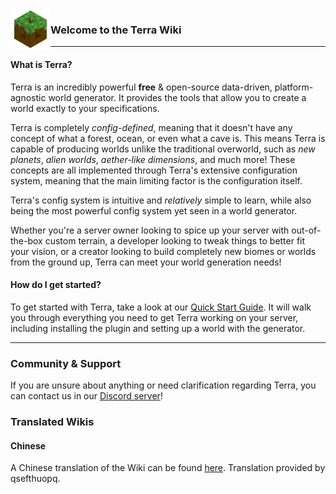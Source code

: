 <img align="left" width="64" height="64" src="images/terra_logo.png">

### Welcome to the Terra Wiki

---

#### What is Terra?

Terra is an incredibly powerful **free** & open-source data-driven, platform-agnostic world generator. It provides the tools
that allow you to create a world exactly to your specifications.

Terra is completely *config-defined*, meaning that it doesn't have any concept of what a forest, ocean, or even what a
cave is. This means Terra is capable of producing worlds unlike the traditional overworld, such as *new planets*, *alien
worlds*, *aether-like dimensions*, and much more! These concepts are all implemented through Terra's extensive
configuration system, meaning that the main limiting factor is the configuration itself.

Terra's config system is intuitive and *relatively* simple to learn, while also being the most powerful config system
yet seen in a
world generator.

Whether you're a server owner looking to spice up your server with out-of-the-box custom terrain, a developer looking to
tweak things to better fit your vision, or a creator looking to build completely new biomes or worlds from the ground
up, Terra can meet your world generation needs!

[//]: # (#Where can I see Terra in action?)
[//]: # (Need to make page for showcase)

#### How do I get started?

To get started with Terra, take a look at our [Quick Start Guide](./Quick-Start-Guide). It will walk you through
everything you need to get Terra working on your server, including installing the plugin and setting up a world with the
generator.

[//]: # (Everything here should probably be moved to another page)

---

### Community & Support

If you are unsure about anything or need clarification regarding Terra, you can contact us in our [Discord server](https://discord.gg/PXUEbbF)!

### Translated Wikis

#### Chinese

A Chinese translation of the Wiki can be found [here](https://mineplugin.org/Terra). Translation provided by qsefthuopq.
